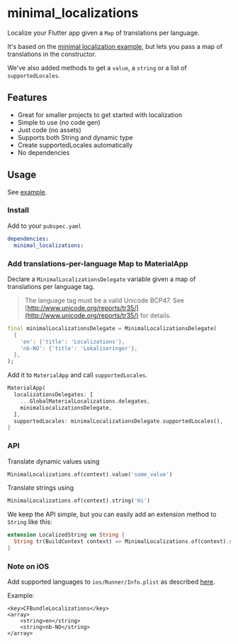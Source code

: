 # minimal_localizations

Localize your Flutter app given a `Map` of translations per language.

It's based on the [minimal localization example](https://github.com/flutter/website/tree/main/examples/internationalization/minimal), but lets you pass a map of translations in the constructor.

We've also added methods to get a `value`, a `string` or a list of `supportedLocales`.

## Features

- Great for smaller projects to get started with localization
- Simple to use (no code gen)
- Just code (no assets)
- Supports both String and dynamic type
- Create supportedLocales automatically
- No dependencies

## Usage

See [example](example).

### Install

Add to your `pubspec.yaml`

```yaml
dependencies:
  minimal_localizations:
```

### Add translations-per-language Map to MaterialApp

Declare a `MinimalLocalizationsDelegate` variable given a map of translations
per language tag.

> The language tag must be a valid Unicode BCP47. See [http://www.unicode.org/reports/tr35/](http://www.unicode.org/reports/tr35/) for details.

```Dart
final minimalLocalizationsDelegate = MinimalLocalizationsDelegate(
  {
    'en': {'title': 'Localizations'},
    'nb-NO': {'title': 'Lokaliseringer'},
  },
);
```

Add it to `MaterialApp` and call `supportedLocales`.

```Dart
MaterialApp(
  localizationsDelegates: [
    ...GlobalMaterialLocalizations.delegates,
    minimalLocalizationsDelegate,
  ],
  supportedLocales: minimalLocalizationsDelegate.supportedLocales(),
}
```

### API

Translate dynamic values using

```Dart
MinimalLocalizations.of(context).value('some_value')
```

Translate strings using

```Dart
MinimalLocalizations.of(context).string('Hi')
```

We keep the API simple, but you can easily add an extension method to `String`
like this:

```Dart
extension LocalizedString on String {
  String tr(BuildContext context) => MinimalLocalizations.of(context).string(this);
}
```

### Note on **iOS**

Add supported languages to `ios/Runner/Info.plist` as described
[here](https://flutter.dev/docs/development/accessibility-and-localization/internationalization#specifying-supportedlocales).

Example:

```
<key>CFBundleLocalizations</key>
<array>
	<string>en</string>
	<string>nb-NO</string>
</array>
```